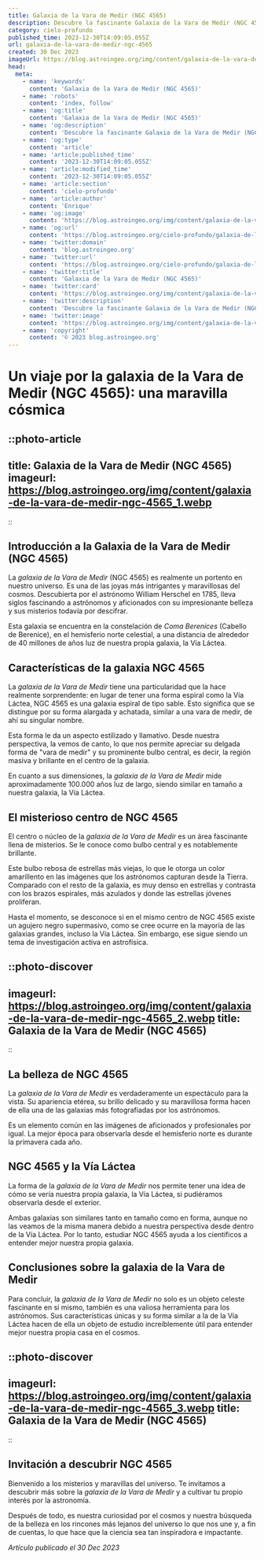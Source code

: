 ```yaml
---
title: Galaxia de la Vara de Medir (NGC 4565)
description: Descubre la fascinante Galaxia de la Vara de Medir (NGC 4565), su estructura, ubicación y curiosidades del universo. ¡Explora la astronomía con nosotros!
category: cielo-profundo
published_time: 2023-12-30T14:09:05.055Z
url: galaxia-de-la-vara-de-medir-ngc-4565
created: 30 Dec 2023
imageUrl: https://blog.astroingeo.org/img/content/galaxia-de-la-vara-de-medir-ngc-4565_3.webp
head:
  meta:
    - name: 'keywords'
      content: 'Galaxia de la Vara de Medir (NGC 4565)'
    - name: 'robots'
      content: 'index, follow'
    - name: 'og:title'
      content: 'Galaxia de la Vara de Medir (NGC 4565)'
    - name: 'og:description'
      content: 'Descubre la fascinante Galaxia de la Vara de Medir (NGC 4565), su estructura, ubicación y curiosidades del universo. ¡Explora la astronomía con nosotros!'
    - name: 'og:type'
      content: 'article'
    - name: 'article:published_time'
      content: '2023-12-30T14:09:05.055Z'
    - name: 'article:modified_time'
      content: '2023-12-30T14:09:05.055Z'
    - name: 'article:section'
      content: 'cielo-profundo'
    - name: 'article:author'
      content: 'Enrique'
    - name: 'og:image'
      content: 'https://blog.astroingeo.org/img/content/galaxia-de-la-vara-de-medir-ngc-4565_3.webp'
    - name: 'og:url'
      content: 'https://blog.astroingeo.org/cielo-profundo/galaxia-de-la-vara-de-medir-ngc-4565'
    - name: 'twitter:domain'
      content: 'blog.astroingeo.org'
    - name: 'twitter:url'
      content: 'https://blog.astroingeo.org/cielo-profundo/galaxia-de-la-vara-de-medir-ngc-4565'
    - name: 'twitter:title'
      content: 'Galaxia de la Vara de Medir (NGC 4565)'
    - name: 'twitter:card'
      content: 'https://blog.astroingeo.org/img/content/galaxia-de-la-vara-de-medir-ngc-4565_3.webp'
    - name: 'twitter:description'
      content: 'Descubre la fascinante Galaxia de la Vara de Medir (NGC 4565), su estructura, ubicación y curiosidades del universo. ¡Explora la astronomía con nosotros!'
    - name: 'twitter:image'
      content: 'https://blog.astroingeo.org/img/content/galaxia-de-la-vara-de-medir-ngc-4565_3.webp'
    - name: 'copyright'
      content: '© 2023 blog.astroingeo.org'
---
```

# **Un viaje por la galaxia de la Vara de Medir (NGC 4565): una maravilla cósmica**

::photo-article
---
title: Galaxia de la Vara de Medir (NGC 4565)
imageurl: https://blog.astroingeo.org/img/content/galaxia-de-la-vara-de-medir-ngc-4565_1.webp
---
::

## **Introducción a la Galaxia de la Vara de Medir (NGC 4565)**

La *galaxia de la Vara de Medir* (NGC 4565) es realmente un portento en nuestro universo. Es una de las joyas más intrigantes y maravillosas del cosmos. Descubierta por el astrónomo William Herschel en 1785, lleva siglos fascinando a astrónomos y aficionados con su impresionante belleza y sus misterios todavía por descifrar.

Esta galaxia se encuentra en la constelación de *Coma Berenices* (Cabello de Berenice), en el hemisferio norte celestial, a una distancia de alrededor de 40 millones de años luz de nuestra propia galaxia, la Vía Láctea.

## **Características de la galaxia NGC 4565**

La *galaxia de la Vara de Medir* tiene una particularidad que la hace realmente sorprendente: en lugar de tener una forma espiral como la Vía Láctea, NGC 4565 es una galaxia espiral de tipo sable. Esto significa que se distingue por su forma alargada y achatada, similar a una vara de medir, de ahí su singular nombre.

Esta forma le da un aspecto estilizado y llamativo. Desde nuestra perspectiva, la vemos de canto, lo que nos permite apreciar su delgada forma de "vara de medir" y su prominente bulbo central, es decir, la región masiva y brillante en el centro de la galaxia.

En cuanto a sus dimensiones, la *galaxia de la Vara de Medir* mide aproximadamente 100.000 años luz de largo, siendo similar en tamaño a nuestra galaxia, la Vía Láctea.

## **El misterioso centro de NGC 4565**

El centro o núcleo de la *galaxia de la Vara de Medir* es un área fascinante llena de misterios. Se le conoce como bulbo central y es notablemente brillante.

Este bulbo rebosa de estrellas más viejas, lo que le otorga un color amarillento en las imágenes que los astrónomos capturan desde la Tierra. Comparado con el resto de la galaxia, es muy denso en estrellas y contrasta con los brazos espirales, más azulados y donde las estrellas jóvenes proliferan.

Hasta el momento, se desconoce si en el mismo centro de NGC 4565 existe un agujero negro supermasivo, como se cree ocurre en la mayoría de las galaxias grandes, incluso la Vía Láctea. Sin embargo, ese sigue siendo un tema de investigación activa en astrofísica.


::photo-discover
---
imageurl: https://blog.astroingeo.org/img/content/galaxia-de-la-vara-de-medir-ngc-4565_2.webp
title: Galaxia de la Vara de Medir (NGC 4565)
---
::

## **La belleza de NGC 4565**

La *galaxia de la Vara de Medir* es verdaderamente un espectáculo para la vista. Su apariencia etérea, su brillo delicado y su maravillosa forma hacen de ella una de las galaxias más fotografiadas por los astrónomos.

Es un elemento común en las imágenes de aficionados y profesionales por igual. La mejor época para observarla desde el hemisferio norte es durante la primavera cada año.

## **NGC 4565 y la Vía Láctea**

La forma de la *galaxia de la Vara de Medir* nos permite tener una idea de cómo se vería nuestra propia galaxia, la Vía Láctea, si pudiéramos observarla desde el exterior.

Ambas galaxias son similares tanto en tamaño como en forma, aunque no las veamos de la misma manera debido a nuestra perspectiva desde dentro de la Vía Láctea. Por lo tanto, estudiar NGC 4565 ayuda a los científicos a entender mejor nuestra propia galaxia.

## **Conclusiones sobre la galaxia de la Vara de Medir**

Para concluir, la *galaxia de la Vara de Medir* no solo es un objeto celeste fascinante en sí mismo, también es una valiosa herramienta para los astrónomos. Sus características únicas y su forma similar a la de la Vía Láctea hacen de ella un objeto de estudio increíblemente útil para entender mejor nuestra propia casa en el cosmos.


::photo-discover
---
imageurl: https://blog.astroingeo.org/img/content/galaxia-de-la-vara-de-medir-ngc-4565_3.webp
title: Galaxia de la Vara de Medir (NGC 4565)
---
::

## **Invitación a descubrir NGC 4565**
Bienvenido a los misterios y maravillas del universo. Te invitamos a descubrir más sobre la *galaxia de la Vara de Medir* y a cultivar tu propio interés por la astronomía.

Después de todo, es nuestra curiosidad por el cosmos y nuestra búsqueda de la belleza en los rincones más lejanos del universo lo que nos une y, a fin de cuentas, lo que hace que la ciencia sea tan inspiradora e impactante.

_Artículo publicado el 30 Dec 2023_